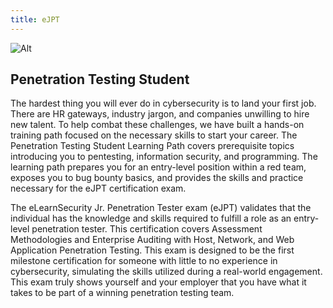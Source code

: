 ```yaml
---
title: eJPT
---
```


![Alt](https://assets.ine.com/certifications/badges/eJPT.png)

## Penetration Testing Student

The hardest thing you will ever do in cybersecurity is to land your first job. There are HR gateways, industry jargon, and companies unwilling to hire new talent. To help combat these challenges, we have built a hands-on training path focused on the necessary skills to start your career. The Penetration Testing Student Learning Path covers prerequisite topics introducing you to pentesting, information security, and programming. The learning path prepares you for an entry-level position within a red team, exposes you to bug bounty basics, and provides the skills and practice necessary for the eJPT certification exam.

The eLearnSecurity Jr. Penetration Tester exam (eJPT) validates that the individual has the knowledge and skills required to fulfill a role as an entry-level penetration tester. This certification covers Assessment Methodologies and Enterprise Auditing with Host, Network, and Web Application Penetration Testing. This exam is designed to be the first milestone certification for someone with little to no experience in cybersecurity, simulating the skills utilized during a real-world engagement. This exam truly shows yourself and your employer that you have what it takes to be part of a winning penetration testing team.